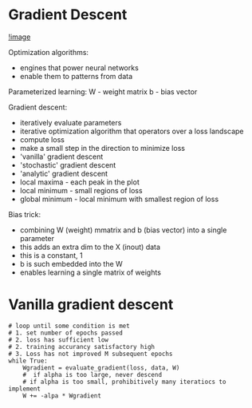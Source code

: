 # Gradient Descent

[!image](./images/output.png)

Optimization algorithms:
- engines that power neural networks
- enable them to patterns from data

Parameterized learning:
W - weight matrix
b - bias vector

Gradient descent:
- iteratively evaluate parameters 
- iterative optimization algorithm that operators over a loss landscape
- compute loss
- make a small step in the direction to minimize loss
- 'vanilla' gradient descent
- 'stochastic' gradient descent
- 'analytic' gradient descent  
- local maxima - each peak in the plot
- local minimum - small regions of loss
- global minimum - local minimum with smallest region of loss

Bias trick:
- combining W (weight) mmatrix and b (bias vector) into a single parameter
- this adds an extra dim to the X (inout) data
- this is a constant, 1
- b is such embedded into the W
- enables learning a single matrix of weights

# Vanilla gradient descent
```angular2html
# loop until some condition is met
# 1. set number of epochs passed
# 2. loss has sufficient low 
# 2. training accurancy satisfactory high
# 3. Loss has not improved M subsequent epochs
while True:
    Wgradient = evaluate_gradient(loss, data, W)
    #  if alpha is too large, never descend
    # if alpha is too small, prohibitively many iteratiocs to implement
    W += -alpa * Wgradient
```